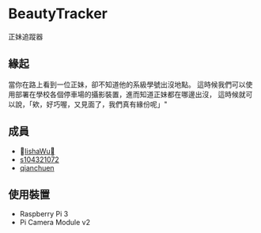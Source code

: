 # BeautyTracker
正妹追蹤器

## 緣起
當你在路上看到一位正妹，卻不知道他的系級學號出沒地點。
這時候我們可以使用部署在學校各個停車場的攝影裝置，進而知道正妹都在哪邊出沒，
這時候就可以說，「欸，好巧喔，又見面了，我們真有緣份呢」"

## 成員
- [IishaWu](https://github.com/IishaWu)
- [s104321072](https://github.com/s104321072)
- [qianchuen](https://github.com/qianchuen) 

## 使用裝置
- Raspberry Pi 3
- Pi Camera Module v2
